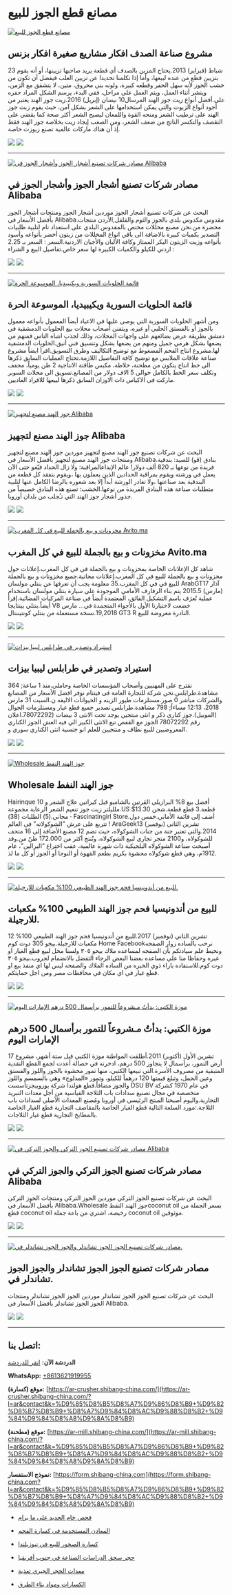 # مصانع قطع الجوز للبيع

<a href="https://swt.shibang-china.com/?l=ar&img&k=%D9%85%D8%B5%D8%A7%D9%86%D8%B9+%D9%82%D8%B7%D8%B9+%D8%A7%D9%84%D8%AC%D9%88%D8%B2+%D9%84%D9%84%D8%A8%D9%8A%D8%B9" target="_blank">![مصانع قطع الجوز للبيع](http://static.shibang-china.com/all-800x300/431.jpg)</a>

## مشروع صناعة الصدف افكار مشاريع صغيرة افكار بزنس
23 شباط (فبراير) 2013.يحتاج المزين بالصدف أي قطعة يريد صاحبها تزيينها، أو أنه يقوم بتزيين قطع من عنده لبيعها، وأما إذا تكلمنا تحديدا عن تزيين العلب فيفضل أن تكون من خشب الجوز لأنه سهل الحفر وقطعه كبيرة، ولونه بني محروق، متين، لا يتشقق مع الزمن، وينشر أثناء العمل، ويتم العمل على مراحل، ففي البدء، يرسم الشكل المراد حفره على.أفضل أنواع زيت جوز الهند المرسال10 نيسان (إبريل) 2016.زيت جوز الهند يعتبر من أجود أنواع الزيوت والتي يمكن استخدامها على الشعر بشكل آمن، حيث يقوم زيت جوز الهند على ترطيب الشعر ومنحه القوة واللمعان ليصبح الشعر أكثر صحة كما يقضي على التقصف والتكسر الناتج من ضعف الشعر، ومن الصعب إيجاد زيت بخلاصة جوز الهند فقط إذ أن هناك ماركات عالمية تصنع زيوزت خاصة.


<a href="https://whatsapp.shibangsoft.com/WhatsApp.php" target="_blank" title="WhatsApp">![](http://static.shibang-china.com/icon/whatsapp.png)</a> <a href="https://swt.shibang-china.com/?l=ar&icon&k=%D9%85%D8%B5%D8%A7%D9%86%D8%B9+%D9%82%D8%B7%D8%B9+%D8%A7%D9%84%D8%AC%D9%88%D8%B2+%D9%84%D9%84%D8%A8%D9%8A%D8%B9" target="_blank">![](http://static.shibang-china.com/icon/chat-ar.png)</a>

---

<a href="https://swt.shibang-china.com/?l=ar&img&k=%D9%85%D8%B5%D8%A7%D9%86%D8%B9+%D9%82%D8%B7%D8%B9+%D8%A7%D9%84%D8%AC%D9%88%D8%B2+%D9%84%D9%84%D8%A8%D9%8A%D8%B9" target="_blank">![مصادر شركات تصنيع أشجار الجوز وأشجار الجوز في Alibaba](http://static.shibang-china.com/all-800x300/361.jpg)</a>

## مصادر شركات تصنيع أشجار الجوز وأشجار الجوز في Alibaba
البحث عن شركات تصنيع أشجار الجوز موردين أشجار الجوز ومنتجات أشجار الجوز بأفضل الأسعار في Alibaba.مقدوس مكدوس بلدي بالجوز والثوم والفلفل,الأردن منتجات محضرة من.نحن مصنع مخللات مختص بالمقدوس البلدي على استعداد تام لتلبية طلبيات التصدير بكميات كبيرة بالاضافة الى باقي انواع المخللات من زيتون أخضر بأنواعه وأسود بأنواعه وزيت الزيتون البكر الممتاز وكافة الألبان والأجبان الاردنية.السعر : السعر بـ 2.25 اردني للكيلو والكميات الكبيرة لها سعر خاص.تفاصيل البيع و الشراء :


<a href="https://whatsapp.shibangsoft.com/WhatsApp.php" target="_blank" title="WhatsApp">![](http://static.shibang-china.com/icon/whatsapp.png)</a> <a href="https://swt.shibang-china.com/?l=ar&icon&k=%D9%85%D8%B5%D8%A7%D9%86%D8%B9+%D9%82%D8%B7%D8%B9+%D8%A7%D9%84%D8%AC%D9%88%D8%B2+%D9%84%D9%84%D8%A8%D9%8A%D8%B9" target="_blank">![](http://static.shibang-china.com/icon/chat-ar.png)</a>

---

<a href="https://swt.shibang-china.com/?l=ar&img&k=%D9%85%D8%B5%D8%A7%D9%86%D8%B9+%D9%82%D8%B7%D8%B9+%D8%A7%D9%84%D8%AC%D9%88%D8%B2+%D9%84%D9%84%D8%A8%D9%8A%D8%B9" target="_blank">![قائمة الحلويات السورية ويكيبيديا، الموسوعة الحرة](http://static.shibang-china.com/all-800x300/319.jpg)</a>

## قائمة الحلويات السورية ويكيبيديا، الموسوعة الحرة
ومن أشهر الحلويات السورية التي يوصى عليها في الاعياد أيضاً المعمول بأنواعه معمول بالجوز أو بالفستق الحلبي أو غيره، ويتفنن أصحاب محلات بيع الحلويات الدمشقية في دمشق بطريقة عرض بضائعهم على واجهات المحلات، وذلك لجذب انتباه الناس فمنهم من يضعها بشكل هرمي جميل ومنهم من يضعها بشكل وتنسيق فني أنيق.الحلويات الدمشقية لها.مشروع انتاج الفحم المضغوط مع توضيح التكاليف وطرق التسويق.اقرأ ايضاً مشروع صناعة علاقات الملابس مع توضيح كافة التفاصيل اللازمة.تحتاج العمليات السابق ذكرها الى خط انتاج يتكون من مطحنة، خلاطة، مكبس طاقتة الانتاجية 2 طن يومياً، مجفف وتكلف سعر الخط بالكامل حوالى 5 الاف دولار من المصانع.تسويق الى محلات السوبر ماركت في الاكياس ذات الاوزان السابق ذكرها لبيعها للافراد العاديين.


<a href="https://whatsapp.shibangsoft.com/WhatsApp.php" target="_blank" title="WhatsApp">![](http://static.shibang-china.com/icon/whatsapp.png)</a> <a href="https://swt.shibang-china.com/?l=ar&icon&k=%D9%85%D8%B5%D8%A7%D9%86%D8%B9+%D9%82%D8%B7%D8%B9+%D8%A7%D9%84%D8%AC%D9%88%D8%B2+%D9%84%D9%84%D8%A8%D9%8A%D8%B9" target="_blank">![](http://static.shibang-china.com/icon/chat-ar.png)</a>

---

<a href="https://swt.shibang-china.com/?l=ar&img&k=%D9%85%D8%B5%D8%A7%D9%86%D8%B9+%D9%82%D8%B7%D8%B9+%D8%A7%D9%84%D8%AC%D9%88%D8%B2+%D9%84%D9%84%D8%A8%D9%8A%D8%B9" target="_blank">![جوز الهند مصنع لتجهيز Alibaba](http://static.shibang-china.com/all-800x300/976.jpg)</a>

## جوز الهند مصنع لتجهيز Alibaba
البحث عن شركات تصنيع جوز الهند مصنع لتجهيز موردين جوز الهند مصنع لتجهيز ومنتجات جوز الهند مصنع لتجهيز بأفضل الأسعار في Alibaba.بنادق (ڨو) للصيد: بندقية فريدة من نوعها بـ 820 ألف دولار! عالم الإبداعالمراقبة: ولا زال الحداد فيّغو حتى الآن يعمل في ورشته ويقوم بمراقبة الحدادين الذين يعملون بها ،ويقوم بتفقد كل قطعة من البندقية بعد صناعتها ،ولا تغادر الورشة أبداً إلا بعد شعوره بالرضا الكامل عنها لتلبية متطلبات صناعة هذه البنادق الفريدة من نوعها.الخشب: تصنع هذه البنادق خصيصاً من جذور أشجار جوز الهند التي تـُجلب من بلدان أوروبا.


<a href="https://whatsapp.shibangsoft.com/WhatsApp.php" target="_blank" title="WhatsApp">![](http://static.shibang-china.com/icon/whatsapp.png)</a> <a href="https://swt.shibang-china.com/?l=ar&icon&k=%D9%85%D8%B5%D8%A7%D9%86%D8%B9+%D9%82%D8%B7%D8%B9+%D8%A7%D9%84%D8%AC%D9%88%D8%B2+%D9%84%D9%84%D8%A8%D9%8A%D8%B9" target="_blank">![](http://static.shibang-china.com/icon/chat-ar.png)</a>

---

<a href="https://swt.shibang-china.com/?l=ar&img&k=%D9%85%D8%B5%D8%A7%D9%86%D8%B9+%D9%82%D8%B7%D8%B9+%D8%A7%D9%84%D8%AC%D9%88%D8%B2+%D9%84%D9%84%D8%A8%D9%8A%D8%B9" target="_blank">![مخزونات و بيع بالجملة للبيع في كل المغرب Avito.ma](http://static.shibang-china.com/all-800x300/201.jpg)</a>

## مخزونات و بيع بالجملة للبيع في كل المغرب Avito.ma
شاهد كل الإعلانات الخاصة بمخزونات و بيع بالجملة في في كل المغرب.إعلانات حول مخزونات و بيع بالجملة للبيع في كل المغرب.إعلانات مجانية.جميع مخزونات و بيع بالجملة للبيع في في كل المغرب.35 معلومة يجب أن تعرفها عن بنتلي مولسان ArabGT17 آذار (مارس) 2015.5 يتم بناء الرفارف الأمامي الموجودة على سيارة بنتلي مولسان باستخدام عملية تُعرَف باسم التشكيل الفائق، المعتمدة أيضاً في صناعة المركبات الفضائية.إقرأ أيضاً.بنتلي بينتايجا V8 خضعت لاختبارنا الأول بالأجواء المتجمدة في… مارس 19,2018.نسخة مستعملة من بنتلي كونتيننتال GT3 R النادرة معروضة للبيع.


<a href="https://whatsapp.shibangsoft.com/WhatsApp.php" target="_blank" title="WhatsApp">![](http://static.shibang-china.com/icon/whatsapp.png)</a> <a href="https://swt.shibang-china.com/?l=ar&icon&k=%D9%85%D8%B5%D8%A7%D9%86%D8%B9+%D9%82%D8%B7%D8%B9+%D8%A7%D9%84%D8%AC%D9%88%D8%B2+%D9%84%D9%84%D8%A8%D9%8A%D8%B9" target="_blank">![](http://static.shibang-china.com/icon/chat-ar.png)</a>

---

<a href="https://swt.shibang-china.com/?l=ar&img&k=%D9%85%D8%B5%D8%A7%D9%86%D8%B9+%D9%82%D8%B7%D8%B9+%D8%A7%D9%84%D8%AC%D9%88%D8%B2+%D9%84%D9%84%D8%A8%D9%8A%D8%B9" target="_blank">![استيراد وتصدير في طرابلس ليبيا بيزات](http://static.shibang-china.com/all-800x300/1381.jpg)</a>

## استيراد وتصدير في طرابلس ليبيا بيزات
نقترح على المهنيين وأصحاب المؤسسات الخاصة وحاملي.منذ 1 ساعة; 364 مشاهدة.طرابلس.نحن شركة للتجارة العامة فى فيتنام نوفر افضل الأسعار من المصانع والشركات مباشر 0 صور.مستلزمات طيور الزينه و الحيوانات الاليفه ن.السبت 31 مارس 2018، 12:13 مساءاً; 798 مشاهدة.طرابلس.تصدير جميع قطع غيار ومستلزمات الجوال (الموبيل).جوز كناري ذكر و انثى منتجين يوجد تحت الانثى 3 بيضات (78072292.اعلان رقم 78072292 الجوز مع القفص تبع الانثى الكبير الي فيه العش الجوز الكناري المعروضيين للبيع نظاف و منتجيين للعلم انو جنسية انثى الكناري سوري و.


<a href="https://whatsapp.shibangsoft.com/WhatsApp.php" target="_blank" title="WhatsApp">![](http://static.shibang-china.com/icon/whatsapp.png)</a> <a href="https://swt.shibang-china.com/?l=ar&icon&k=%D9%85%D8%B5%D8%A7%D9%86%D8%B9+%D9%82%D8%B7%D8%B9+%D8%A7%D9%84%D8%AC%D9%88%D8%B2+%D9%84%D9%84%D8%A8%D9%8A%D8%B9" target="_blank">![](http://static.shibang-china.com/icon/chat-ar.png)</a>

---

<a href="https://swt.shibang-china.com/?l=ar&img&k=%D9%85%D8%B5%D8%A7%D9%86%D8%B9+%D9%82%D8%B7%D8%B9+%D8%A7%D9%84%D8%AC%D9%88%D8%B2+%D9%84%D9%84%D8%A8%D9%8A%D8%B9" target="_blank">![Wholesale جوز الهند النفط](http://static.shibang-china.com/all-800x300/225.jpg)</a>

## Wholesale جوز الهند النفط
Hairinque أفضل بيع 8% البرازيلي القرتين بالشامبو قبل كيراتين علاج الشعر و 10 ملليلتر زيت جوز تنعيم الشعر الرعاية مجموعة.US $13.30 قطعة.3 قطع قطعة.شحن مجاني.(5) الطلبات (38) &middot; Fascinatingirl Store.أضف إلى قائمة الأماني.خمس دول تتربع على عرش &quot;الشوكولاته&quot; في العالم ! AraGeek13 تشرين الثاني (نوفمبر) 2014.والتى تعتبر جنة من جنات الشوكولاه، حيث تضم 12 مصنع الأضافة إلى 16 متحف للشوكولاه، و2100 متجر تجارى لبيع الشوكولاه، وتُنتج أكثر من 172.000 طنّ من.وقد أصبحت صناعة الشوكولاه البلجيكية ذات شهرة عالمية، عقب اختراع “البرالين”، عام 1912م، وهي قطع شوكولاه محشوة بكريم بطعم القهوة أو النوجا أو الجوز أو كل ما لذ.


<a href="https://whatsapp.shibangsoft.com/WhatsApp.php" target="_blank" title="WhatsApp">![](http://static.shibang-china.com/icon/whatsapp.png)</a> <a href="https://swt.shibang-china.com/?l=ar&icon&k=%D9%85%D8%B5%D8%A7%D9%86%D8%B9+%D9%82%D8%B7%D8%B9+%D8%A7%D9%84%D8%AC%D9%88%D8%B2+%D9%84%D9%84%D8%A8%D9%8A%D8%B9" target="_blank">![](http://static.shibang-china.com/icon/chat-ar.png)</a>

---

<a href="https://swt.shibang-china.com/?l=ar&img&k=%D9%85%D8%B5%D8%A7%D9%86%D8%B9+%D9%82%D8%B7%D8%B9+%D8%A7%D9%84%D8%AC%D9%88%D8%B2+%D9%84%D9%84%D8%A8%D9%8A%D8%B9" target="_blank">![للبيع من أندونيسيا فحم جوز الهند الطبيعي 100% مكعبات للارجيلة.](http://static.shibang-china.com/all-800x300/853.jpg)</a>

## للبيع من أندونيسيا فحم جوز الهند الطبيعي 100% مكعبات للارجيلة.
12 تشرين الثاني (نوفمبر) 2017.للبيع من أندونيسيا فحم جوز الهند الطبيعي 100% مكعبات للارجيلة.بيجو 305 دوت كوم Home Facebookنرحب بالساده زوار الصفحه ونحيط علم سيادتكم بأن الصفحه لمساعده ملاك بيحو ٣٠٥ ولسنا محل لبيع قطع الغيار او غيره وحفاظا منا علي مساعده بعضنا البعض الرجاء التفضل بالانضمام لجروب.بيجو ٣٠٥ دوت كوم.للاستفاده باراء ذوي الخبره من الساده الملاك والصفحه ليس لها اي منفذ بيع او قطع غيار في اي مكان في محافظات مصر ومن اجل حمايتكم.


<a href="https://whatsapp.shibangsoft.com/WhatsApp.php" target="_blank" title="WhatsApp">![](http://static.shibang-china.com/icon/whatsapp.png)</a> <a href="https://swt.shibang-china.com/?l=ar&icon&k=%D9%85%D8%B5%D8%A7%D9%86%D8%B9+%D9%82%D8%B7%D8%B9+%D8%A7%D9%84%D8%AC%D9%88%D8%B2+%D9%84%D9%84%D8%A8%D9%8A%D8%B9" target="_blank">![](http://static.shibang-china.com/icon/chat-ar.png)</a>

---

<a href="https://swt.shibang-china.com/?l=ar&img&k=%D9%85%D8%B5%D8%A7%D9%86%D8%B9+%D9%82%D8%B7%D8%B9+%D8%A7%D9%84%D8%AC%D9%88%D8%B2+%D9%84%D9%84%D8%A8%D9%8A%D8%B9" target="_blank">![موزة الكتبي: بدأتُ مـشروعاً للتمور برأسمال 500 درهم الإمارات اليوم](http://static.shibang-china.com/all-800x300/1414.jpg)</a>

## موزة الكتبي: بدأتُ مـشروعاً للتمور برأسمال 500 درهم الإمارات اليوم
17 تشرين الأول (أكتوبر) 2011.أطلقت المواطنة موزة الكتبي قبل ستة أشهر، مشروع أرض التمور، برأسمال لا يتجاوز 500 درهم، ادخرته في حصالة أعدت لجمع القطع النقدية المتبقية من مصروف الأسرة.التي تبيعها الكتبي، منها تمور محشوة بالجوز واللوز والفستق وعين الجمل، وتبلغ قيمتها 120 درهماً للكيلو، وتمور «المدلوج» وهي بالسمسم واللوز والجوز مضافاً.قطع هولندا شركة يوروبيجزتأسست DSU BV في عام 1970 كشركة متخصصة في مجال تصنيع سدادات باب الثلاجة القياسية من أجل معدات التبريد التجارية.واليوم أصبحنا المنتج الرئيسي في أوروبا ومُصنع المعدات الأصلي لسدادات باب الثلاجة.:مورد السلعة التالية قطع الغيار الخاصة بالمقاصف التجارية قطع الغيار الخاصة بالمطابخ التجارية قطع غيار الثلاجات.


<a href="https://whatsapp.shibangsoft.com/WhatsApp.php" target="_blank" title="WhatsApp">![](http://static.shibang-china.com/icon/whatsapp.png)</a> <a href="https://swt.shibang-china.com/?l=ar&icon&k=%D9%85%D8%B5%D8%A7%D9%86%D8%B9+%D9%82%D8%B7%D8%B9+%D8%A7%D9%84%D8%AC%D9%88%D8%B2+%D9%84%D9%84%D8%A8%D9%8A%D8%B9" target="_blank">![](http://static.shibang-china.com/icon/chat-ar.png)</a>

---

<a href="https://swt.shibang-china.com/?l=ar&img&k=%D9%85%D8%B5%D8%A7%D9%86%D8%B9+%D9%82%D8%B7%D8%B9+%D8%A7%D9%84%D8%AC%D9%88%D8%B2+%D9%84%D9%84%D8%A8%D9%8A%D8%B9" target="_blank">![مصادر شركات تصنيع الجوز التركي والجوز التركي في Alibaba](http://static.shibang-china.com/all-800x300/456.jpg)</a>

## مصادر شركات تصنيع الجوز التركي والجوز التركي في Alibaba
البحث عن شركات تصنيع الجوز التركي موردين الجوز التركي ومنتجات الجوز التركي بأفضل الأسعار في Alibaba.Wholesale جوز الهند النفطcoconut oil بسعر الجملة من قطع coconut oil رخيصة، اشتري من باعة جملة coconut oil موثوقين.


<a href="https://whatsapp.shibangsoft.com/WhatsApp.php" target="_blank" title="WhatsApp">![](http://static.shibang-china.com/icon/whatsapp.png)</a> <a href="https://swt.shibang-china.com/?l=ar&icon&k=%D9%85%D8%B5%D8%A7%D9%86%D8%B9+%D9%82%D8%B7%D8%B9+%D8%A7%D9%84%D8%AC%D9%88%D8%B2+%D9%84%D9%84%D8%A8%D9%8A%D8%B9" target="_blank">![](http://static.shibang-china.com/icon/chat-ar.png)</a>

---

<a href="https://swt.shibang-china.com/?l=ar&img&k=%D9%85%D8%B5%D8%A7%D9%86%D8%B9+%D9%82%D8%B7%D8%B9+%D8%A7%D9%84%D8%AC%D9%88%D8%B2+%D9%84%D9%84%D8%A8%D9%8A%D8%B9" target="_blank">![مصادر شركات تصنيع الجوز الجوز تشاندلر والجوز الجوز تشاندلر في.](http://static.shibang-china.com/all-800x300/932.jpg)</a>

## مصادر شركات تصنيع الجوز الجوز تشاندلر والجوز الجوز تشاندلر في.
البحث عن شركات تصنيع الجوز الجوز تشاندلر موردين الجوز الجوز تشاندلر ومنتجات الجوز الجوز تشاندلر بأفضل الأسعار في Alibaba.

<a href="https://whatsapp.shibangsoft.com/WhatsApp.php" target="_blank" title="WhatsApp">![](http://static.shibang-china.com/icon/whatsapp.png)</a> <a href="https://swt.shibang-china.com/?l=ar&icon&k=%D9%85%D8%B5%D8%A7%D9%86%D8%B9+%D9%82%D8%B7%D8%B9+%D8%A7%D9%84%D8%AC%D9%88%D8%B2+%D9%84%D9%84%D8%A8%D9%8A%D8%B9" target="_blank">![](http://static.shibang-china.com/icon/chat-ar.png)</a>

---
## اتصل بنا:

**الدردشة الآن:** [انقر للدردشة](https://swt.shibang-china.com?l=ar&contact&k=%D9%85%D8%B5%D8%A7%D9%86%D8%B9+%D9%82%D8%B7%D8%B9+%D8%A7%D9%84%D8%AC%D9%88%D8%B2+%D9%84%D9%84%D8%A8%D9%8A%D8%B9)

**WhatsApp:**  [+8613621919955](https://whatsapp.shibangsoft.com/WhatsApp.php)

**موقع (كسارة):** [https://ar-crusher.shibang-china.com/](https://ar-crusher.shibang-china.com/?l=ar&contact&k=%D9%85%D8%B5%D8%A7%D9%86%D8%B9+%D9%82%D8%B7%D8%B9+%D8%A7%D9%84%D8%AC%D9%88%D8%B2+%D9%84%D9%84%D8%A8%D9%8A%D8%B9)

**موقع (مطحنة):** [https://ar-mill.shibang-china.com/](https://ar-mill.shibang-china.com/?l=ar&contact&k=%D9%85%D8%B5%D8%A7%D9%86%D8%B9+%D9%82%D8%B7%D8%B9+%D8%A7%D9%84%D8%AC%D9%88%D8%B2+%D9%84%D9%84%D8%A8%D9%8A%D8%B9)

**نموذج الاستفسار:** [https://form.shibang-china.com](https://form.shibang-china.com?l=ar&contact&k=%D9%85%D8%B5%D8%A7%D9%86%D8%B9+%D9%82%D8%B7%D8%B9+%D8%A7%D9%84%D8%AC%D9%88%D8%B2+%D9%84%D9%84%D8%A8%D9%8A%D8%B9)

* [فحص خام الحديد على ما يرام](../26/%D9%81%D8%AD%D8%B5%20%D8%AE%D8%A7%D9%85%20%D8%A7%D9%84%D8%AD%D8%AF%D9%8A%D8%AF%20%D8%B9%D9%84%D9%89%20%D9%85%D8%A7%20%D9%8A%D8%B1%D8%A7%D9%85.md)

* [المعادن المستخدمة في كسارة الفحم](../28/%D8%A7%D9%84%D9%85%D8%B9%D8%A7%D8%AF%D9%86%20%D8%A7%D9%84%D9%85%D8%B3%D8%AA%D8%AE%D8%AF%D9%85%D8%A9%20%D9%81%D9%8A%20%D9%83%D8%B3%D8%A7%D8%B1%D8%A9%20%D8%A7%D9%84%D9%81%D8%AD%D9%85.md)

* [كسارة الصخور للبيع في نيوزيلندا](../26/%D9%83%D8%B3%D8%A7%D8%B1%D8%A9%20%D8%A7%D9%84%D8%B5%D8%AE%D9%88%D8%B1%20%D9%84%D9%84%D8%A8%D9%8A%D8%B9%20%D9%81%D9%8A%20%D9%86%D9%8A%D9%88%D8%B2%D9%8A%D9%84%D9%86%D8%AF%D8%A7.md)

* [حجر سحق الدراسات الصناعة في جنوب أفريقيا](../28/%D8%AD%D8%AC%D8%B1%20%D8%B3%D8%AD%D9%82%20%D8%A7%D9%84%D8%AF%D8%B1%D8%A7%D8%B3%D8%A7%D8%AA%20%D8%A7%D9%84%D8%B5%D9%86%D8%A7%D8%B9%D8%A9%20%D9%81%D9%8A%20%D8%AC%D9%86%D9%88%D8%A8%20%D8%A3%D9%81%D8%B1%D9%8A%D9%82%D9%8A%D8%A7.md)

* [معدات الحجر الجيري تغذية](../28/%D9%85%D8%B9%D8%AF%D8%A7%D8%AA%20%D8%A7%D9%84%D8%AD%D8%AC%D8%B1%20%D8%A7%D9%84%D8%AC%D9%8A%D8%B1%D9%8A%20%D8%AA%D8%BA%D8%B0%D9%8A%D8%A9.md)

* [الكسارات ومواد بناء الطرق](../28/%D8%A7%D9%84%D9%83%D8%B3%D8%A7%D8%B1%D8%A7%D8%AA%20%D9%88%D9%85%D9%88%D8%A7%D8%AF%20%D8%A8%D9%86%D8%A7%D8%A1%20%D8%A7%D9%84%D8%B7%D8%B1%D9%82.md)